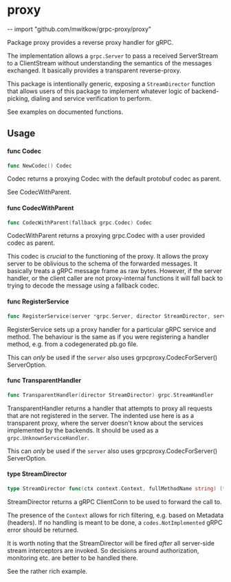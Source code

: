 # proxy
--
    import "github.com/mwitkow/grpc-proxy/proxy"

Package proxy provides a reverse proxy handler for gRPC.

The implementation allows a `grpc.Server` to pass a received ServerStream to a
ClientStream without understanding the semantics of the messages exchanged. It
basically provides a transparent reverse-proxy.

This package is intentionally generic, exposing a `StreamDirector` function that
allows users of this package to implement whatever logic of backend-picking,
dialing and service verification to perform.

See examples on documented functions.

## Usage

#### func  Codec

```go
func NewCodec() Codec
```
Codec returns a proxying Codec with the default protobuf codec as parent.

See CodecWithParent.

#### func  CodecWithParent

```go
func CodecWithParent(fallback grpc.Codec) Codec
```
CodecWithParent returns a proxying grpc.Codec with a user provided codec as
parent.

This codec is *crucial* to the functioning of the proxy. It allows the proxy
server to be oblivious to the schema of the forwarded messages. It basically
treats a gRPC message frame as raw bytes. However, if the server handler, or the
client caller are not proxy-internal functions it will fall back to trying to
decode the message using a fallback codec.

#### func  RegisterService

```go
func RegisterService(server *grpc.Server, director StreamDirector, serviceName string, methodNames ...string)
```
RegisterService sets up a proxy handler for a particular gRPC service and
method. The behaviour is the same as if you were registering a handler method,
e.g. from a codegenerated pb.go file.

This can *only* be used if the `server` also uses grpcproxy.CodecForServer()
ServerOption.

#### func  TransparentHandler

```go
func TransparentHandler(director StreamDirector) grpc.StreamHandler
```
TransparentHandler returns a handler that attempts to proxy all requests that
are not registered in the server. The indented use here is as a transparent
proxy, where the server doesn't know about the services implemented by the
backends. It should be used as a `grpc.UnknownServiceHandler`.

This can *only* be used if the `server` also uses grpcproxy.CodecForServer()
ServerOption.

#### type StreamDirector

```go
type StreamDirector func(ctx context.Context, fullMethodName string) (*grpc.ClientConn, error)
```

StreamDirector returns a gRPC ClientConn to be used to forward the call to.

The presence of the `Context` allows for rich filtering, e.g. based on Metadata
(headers). If no handling is meant to be done, a `codes.NotImplemented` gRPC
error should be returned.

It is worth noting that the StreamDirector will be fired *after* all server-side
stream interceptors are invoked. So decisions around authorization, monitoring
etc. are better to be handled there.

See the rather rich example.
